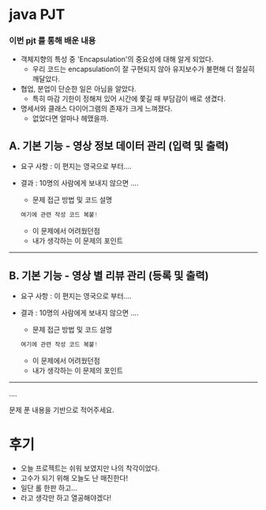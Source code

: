 # java PJT

### 이번 pjt 를 통해 배운 내용

* 객체지향의 특성 중 'Encapsulation'의 중요성에 대해 알게 되었다.
  * 우리 코드는 encapsulation이 잘 구현되지 않아 유지보수가 불편해 더 절실히 깨달았다.
* 협업, 분업이 단순한 일은 아님을 알았다.
  * 특히 마감 기한이 정해져 있어 시간에 쫓길 때 부담감이 배로 생겼다.
* 명세서와 클래스 다이어그램의 존재가 크게 느껴졌다.
  * 없었다면 얼마나 헤맸을까.

## A. 기본 기능 - 영상 정보 데이터 관리 (입력 및 출력)

* 요구 사항 : 이 편지는 영국으로 부터....
* 결과 : 10명의 사람에게 보내지 않으면 ....

  * 문제 접근 방법 및 코드 설명

  ```python
  여기에 관련 작성 코드 복붙!  
  ```

  * 이 문제에서 어려웠던점
  * 내가 생각하는 이 문제의 포인트

---

## B. 기본 기능 - 영상 별 리뷰 관리 (등록 및 출력)

* 요구 사항 : 이 편지는 영국으로 부터....
* 결과 : 10명의 사람에게 보내지 않으면 ....

  * 문제 접근 방법 및 코드 설명

  ```python
  여기에 관련 작성 코드 복붙!  
  ```

  * 이 문제에서 어려웠던점
  * 내가 생각하는 이 문제의 포인트

---
....

문제 푼 내용을 기반으로 적어주세요.

# 후기

* 오늘 프로젝트는 쉬워 보였지만 나의 착각이었다.
* 고수가 되기 위해 오늘도 난 매진한다!
* 일단 롤 한판 하고...
* 라고 생각만 하고 열공해야겠다!
